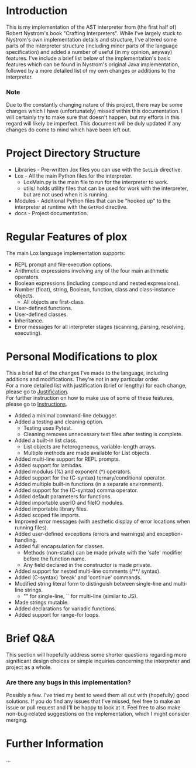 # Introduction
This is my implementation of the AST interpreter from (the first half of) Robert Nystrom's book "Crafting Interpreters". While I've largely stuck to Nystrom's own implementation details and structure, I've altered some parts of the interpreter structure (including minor parts of the language specification) and added a number of useful (in my opinion, anyway) features.
I've include a brief list below of the implementation's basic features which can be found in Nystrom's original Java implementation, followed by a more detailed list of my own changes or additions to the interpreter.
### Note
Due to the constantly changing nature of this project, there may be some changes which I have (unfortunately) missed within this documentation. I will certainly try to make sure that doesn't happen, but my efforts in this regard will likely be imperfect. This document will be duly updated if any changes do come to mind which have been left out.

# Project Directory Structure
* Libraries - Pre-written .lox files you can use with the ```GetLib``` directive.
* Lox - All the main Python files for the interpreter.
    * LoxMain.py is the main file to run for the interpreter to work.
    * utils/ holds utility files that can be used for work with the interpreter, but are not used when it is running.
* Modules - Additional Python files that can be "hooked up" to the interpreter at runtime with the ```GetMod``` directive.
* docs - Project documentation.

# Regular Features of plox
The main Lox language implementation supports:
* REPL prompt and file-execution options.
* Arithmetic expressions involving any of the four main arithmetic operators.
* Boolean expressions (including compound and nested expressions).
* Number (float), string, Boolean, function, class and class-instance objects.
  * All objects are first-class.
* User-defined functions.
* User-defined classes.
* Inheritance.
* Error messages for all interpreter stages (scanning, parsing, resolving, executing).

# Personal Modifications to plox
This a brief list of the changes I've made to the language, including additions and modifications. They're not in any particular order.\
For a more detailed list with justification (brief or lengthy) for each change, please go to [Justification](./docs/Justification.md).\
For further instruction on how to make use of some of these features, please go to [Instructions](./docs/Instructions.md).
* Added a minimal command-line debugger.
* Added a testing and cleaning option.
    * Testing uses Pytest.
    * Cleaning removes unnecessary test files after testing is complete.
* Added a built-in list class.
    * List objects are heterogeneous, variable-length arrays.
    * Multiple methods are made available for List objects.
* Added multi-line support for REPL prompts.
* Added support for lambdas.
* Added modulus (%) and exponent (^) operators.
* Added support for the (C-syntax) ternary/conditional operator.
* Added multiple built-in functions (in a separate environment).
* Added support for the (C-syntax) comma operator.
* Added default parameters for functions.
* Added importable userIO and fileIO modules.
* Added importable library files.
* Added scoped file imports.
* Improved error messages (with aesthetic display of error locations when running files).
* Added user-defined exceptions (errors and warnings) and exception-handling.
* Added full encapsulation for classes.
    * Methods (non-static) can be made private with the 'safe' modifier before the function name.
    * Any field declared in the constructor is made private.
* Added support for nested multi-line comments (/**/ syntax).
* Added (C-syntax) 'break' and 'continue' commands.
* Modified string literal form to distinguish between single-line and multi-line strings.
    * "" for single-line, `` for multi-line (similar to JS).
* Made strings mutable.
* Added declarations for variadic functions.
* Added support for range-for loops.

# Brief Q&A
This section will hopefully address some shorter questions regarding more significant design choices or simple inquiries concerning the interpreter and project as a whole.

### Are there any bugs in this implementation?
Possibly a few. I've tried my best to weed them all out with (hopefully) good solutions. If you do find any issues that I've missed, feel free to make an issue or pull request and I'll be happy to look at it. Feel free to also make non-bug-related suggestions on the implementation, which I might consider merging.

# Further Information
...
